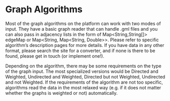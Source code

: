 # Graph Algorithms

Most of the graph algorithms on the platform can work with two modes of input. They have a basic graph reader that can handle .gml files and you can also pass in adjacency lists in the form of Map<String,String[]> edgeMap or Map<String, Map<String, Double>>. Please refer to specific algorithm’s description pages for more details. If you have data in any other format, please search the site for a converter, and if none is there to be found, please get in touch (or implement one!).

Depending on the algorithm, there may be some requirements on the type of the graph input. The most specialized versions would be Directed and Weighted, Undirected and Weighted, Directed but not Weighted, Undirected and not Weighted. If the requirements of the algorithm are not too specific, algorithms read the data in the most relaxed way (e.g. if it does not matter whether the graphs is weighted or not) automatically. 